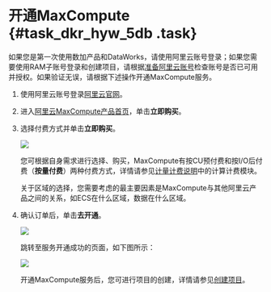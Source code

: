 # 开通MaxCompute {#task_dkr_hyw_5db .task}

如果您是第一次使用数加产品和DataWorks，请使用阿里云账号登录；如果您需要使用RAM子账号登录和创建项目，请根据[准备阿里云账号](intl.zh-CN/准备工作/准备阿里云账号.md#)检查账号是否已可用并授权。如果验证无误，请根据下述操作开通MaxCompute服务。

1.  使用阿里云账号登录[阿里云官网](https://account.alibabacloud.com/login/login.htm)。 
2.  进入[阿里云MaxCompute产品首页](https://www.alibabacloud.com/product/maxcompute)，单击**立即购买**。 
3.  选择付费方式并单击**立即购买**。 

    ![](http://static-aliyun-doc.oss-cn-hangzhou.aliyuncs.com/assets/img/11943/15529763361383_zh-CN.png)

    您可根据自身需求进行选择、购买，MaxCompute有按CU预付费和按I/O后付费（**按量付费**）两种付费方式，详情请参见[计量计费说明](https://www.alibabacloud.com/help/doc-detail/74873.htm)中的计算计费模块。

    关于区域的选择，您需要考虑的最主要因素是MaxCompute与其他阿里云产品之间的关系，如ECS在什么区域，数据在什么区域。

4.  确认订单后，单击**去开通**。 

    ![](http://static-aliyun-doc.oss-cn-hangzhou.aliyuncs.com/assets/img/11943/15529763361379_zh-CN.png)

    跳转至服务开通成功的页面，如下图所示：

    ![](http://static-aliyun-doc.oss-cn-hangzhou.aliyuncs.com/assets/img/11943/15529763361382_zh-CN.png)

    开通MaxCompute服务后，您可进行项目的创建，详情请参见[创建项目](intl.zh-CN/准备工作/创建项目.md#)。


